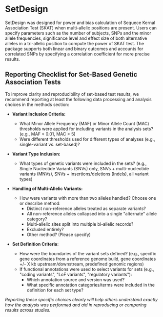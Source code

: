 # SetDesign
SetDesign was designed for power and bias calculation of Sequece Kernal Association Test (SKAT)  when multi-allelic positions are present. Users can specify parameters such as the number of subjects, SNPs and the minor allele frequencies, significance level and effect size of both alternative alleles in a tri-allelic position to compute the power of SKAT test. The package supports both linear and binary outcomes and accounts for correlated SNPs by specifying a correlation coefficient for more precise results.

## Reporting Checklist for Set-Based Genetic Association Tests

To improve clarity and reproducibility of set-based test results, we recommend reporting at least the following data processing and analysis choices in the methods section:

* **Variant Inclusion Criteria:**
    * What Minor Allele Frequency (MAF) or Minor Allele Count (MAC) thresholds were applied for including variants in the analysis sets? (e.g., MAF < 0.01, MAC > 5)
    * Were different thresholds used for different types of analyses (e.g., single-variant vs. set-based)?

* **Variant Type Inclusion:**
    * What types of genetic variants were included in the sets? (e.g., Single Nucleotide Variants (SNVs) only, SNVs + multi-nucleotide variants (MNVs), SNVs + insertions/deletions (Indels), all variant types)

* **Handling of Multi-Allelic Variants:**
    * How were variants with more than two alleles handled? Choose one or describe method:
        * Distinct non-reference alleles treated as separate variants?
        * All non-reference alleles collapsed into a single "alternate" allele category?
        * Multi-allelic sites split into multiple bi-allelic records?
        * Excluded entirely?
        * Other method? (Please specify)

* **Set Definition Criteria:**
    * How were the boundaries of the variant sets defined? (e.g., specific gene coordinates from a reference genome build, gene coordinates +/- X kb upstream/downstream, predefined genomic regions)
    * If functional annotations were used to select variants for sets (e.g., "coding variants", "LoF variants", "regulatory variants"):
        * Which annotation source and version was used?
        * What specific annotation categories/terms were included in the definition for each set type?

*Reporting these specific choices clearly will help others understand exactly how the analysis was performed and aid in reproducing or comparing results across studies.*
